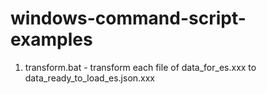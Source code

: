 # windows-command-script-examples
1. transform.bat - transform each file of data_for_es.xxx to data_ready_to_load_es.json.xxx 
